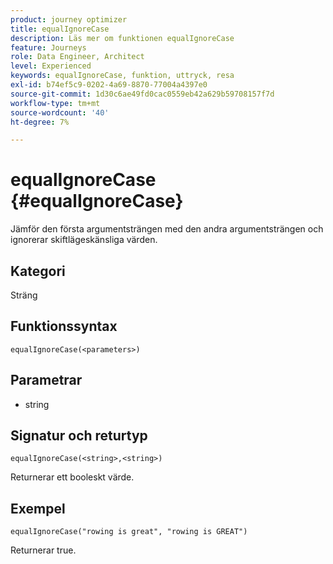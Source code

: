 ```yaml
---
product: journey optimizer
title: equalIgnoreCase
description: Läs mer om funktionen equalIgnoreCase
feature: Journeys
role: Data Engineer, Architect
level: Experienced
keywords: equalIgnoreCase, funktion, uttryck, resa
exl-id: b74ef5c9-0202-4a69-8870-77004a4397e0
source-git-commit: 1d30c6ae49fd0cac0559eb42a629b59708157f7d
workflow-type: tm+mt
source-wordcount: '40'
ht-degree: 7%

---
```


# equalIgnoreCase {#equalIgnoreCase}

Jämför den första argumentsträngen med den andra argumentsträngen och ignorerar skiftlägeskänsliga värden.

## Kategori

Sträng

## Funktionssyntax

`equalIgnoreCase(<parameters>)`

## Parametrar

* string

## Signatur och returtyp

`equalIgnoreCase(<string>,<string>)`

Returnerar ett booleskt värde.

## Exempel

`equalIgnoreCase("rowing is great", "rowing is GREAT")`

Returnerar true.
